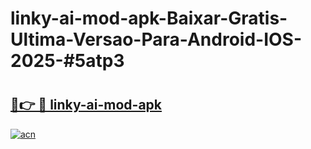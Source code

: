 # linky-ai-mod-apk-Baixar-Gratis-Ultima-Versao-Para-Android-IOS-2025-#5atp3

# <h2><a href="https://ainizakaria.my?title=linky-ai-mod-apk&ref=25M">🔗👉 🔴 linky-ai-mod-apk</a></h2>

[![acn](https://github.com/user-attachments/assets/0f9c940e-d8b0-45ae-aac7-cd30a18b3e1c)](https://ainizakaria.my?title=linky-ai-mod-apk&ref=25M)

